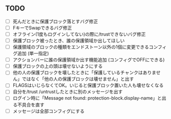 ## TODO

- [ ] 死んだときに保護ブロック落とすバグ修正
- [ ] FキーでSwapできるバグ修正
- [ ] オフライン(1度もログインしてない)の際に/trustできないバグ修正
- [ ] 保護ブロック被ったとき、誰の保護領域か出してほしい
- [ ] 保護領域のブロックの種類をエンドストーン以外の1個に変更できるコンフィグ追加 (単一指定)
- [ ] アクションバーに誰の保護領域か出す機能追加 (コンフィグでOFFにできる)
- [ ] 保護ブロックの上の頭は壊せないようにする
- [ ] 他の人の保護ブロックを壊したときに「保護しているチャンクはありません」ではなく「他の人の保護ブロックは壊せません」と出す
- [ ] FLAGSはいじらなくてOK。いじると保護ブロック置いた人も壊せなくなる
- [ ] 自分を/trust /untrustしたときに別のメッセージを出す
- [ ] ログイン時に「Message not found: protection-block.display-name」と出る不具合を直す
- [ ] メッセージは全部コンフィグにする